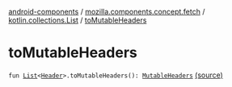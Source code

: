 [android-components](../../index.md) / [mozilla.components.concept.fetch](../index.md) / [kotlin.collections.List](index.md) / [toMutableHeaders](./to-mutable-headers.md)

# toMutableHeaders

`fun `[`List`](https://kotlinlang.org/api/latest/jvm/stdlib/kotlin.collections/-list/index.html)`<`[`Header`](../-header/index.md)`>.toMutableHeaders(): `[`MutableHeaders`](../-mutable-headers/index.md) [(source)](https://github.com/mozilla-mobile/android-components/blob/master/components/concept/fetch/src/main/java/mozilla/components/concept/fetch/Headers.kt#L169)